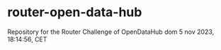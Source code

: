 # router-open-data-hub
Repository for the Router Challenge of OpenDataHub
dom 5 nov 2023, 18:14:56, CET
